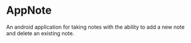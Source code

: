 # AppNote
An android application for taking notes with the ability to add a new note and delete an existing note.
